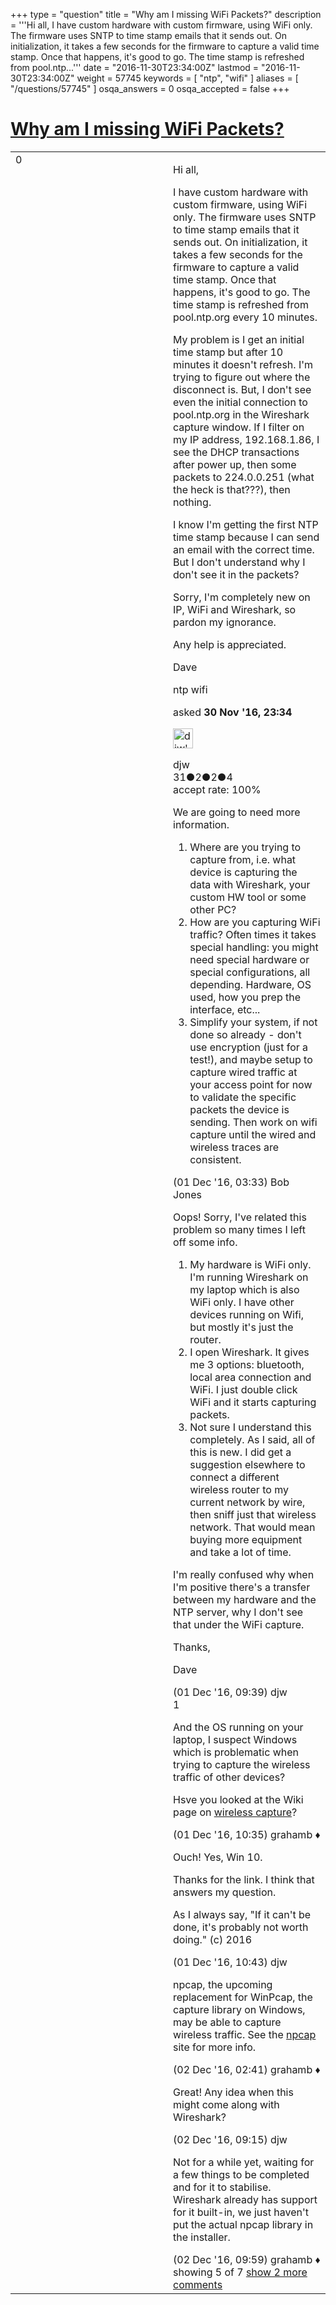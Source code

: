 +++
type = "question"
title = "Why am I missing WiFi Packets?"
description = '''Hi all, I have custom hardware with custom firmware, using WiFi only. The firmware uses SNTP to time stamp emails that it sends out. On initialization, it takes a few seconds for the firmware to capture a valid time stamp. Once that happens, it&#x27;s good to go. The time stamp is refreshed from pool.ntp...'''
date = "2016-11-30T23:34:00Z"
lastmod = "2016-11-30T23:34:00Z"
weight = 57745
keywords = [ "ntp", "wifi" ]
aliases = [ "/questions/57745" ]
osqa_answers = 0
osqa_accepted = false
+++

<div class="headNormal">

# [Why am I missing WiFi Packets?](/questions/57745/why-am-i-missing-wifi-packets)

</div>

<div id="main-body">

<div id="askform">

<table id="question-table" style="width:100%;"><colgroup><col style="width: 50%" /><col style="width: 50%" /></colgroup><tbody><tr class="odd"><td style="width: 30px; vertical-align: top"><div class="vote-buttons"><div id="post-57745-score" class="post-score" title="current number of votes">0</div><div id="favorite-count" class="favorite-count"></div></div></td><td><div id="item-right"><div class="question-body"><p>Hi all,</p><p>I have custom hardware with custom firmware, using WiFi only. The firmware uses SNTP to time stamp emails that it sends out. On initialization, it takes a few seconds for the firmware to capture a valid time stamp. Once that happens, it's good to go. The time stamp is refreshed from pool.ntp.org every 10 minutes.</p><p>My problem is I get an initial time stamp but after 10 minutes it doesn't refresh. I'm trying to figure out where the disconnect is. But, I don't see even the initial connection to pool.ntp.org in the Wireshark capture window. If I filter on my IP address, 192.168.1.86, I see the DHCP transactions after power up, then some packets to 224.0.0.251 (what the heck is that???), then nothing.</p><p>I know I'm getting the first NTP time stamp because I can send an email with the correct time. But I don't understand why I don't see it in the packets?</p><p>Sorry, I'm completely new on IP, WiFi and Wireshark, so pardon my ignorance.</p><p>Any help is appreciated.</p><p>Dave</p></div><div id="question-tags" class="tags-container tags">ntp wifi</div><div id="question-controls" class="post-controls"></div><div class="post-update-info-container"><div class="post-update-info post-update-info-user"><p>asked <strong>30 Nov '16, 23:34</strong></p><img src="https://secure.gravatar.com/avatar/9b50f067a8dd279d975863e3d08e20d6?s=32&amp;d=identicon&amp;r=g" class="gravatar" width="32" height="32" alt="djw&#39;s gravatar image" /><p>djw<br />
<span class="score" title="31 reputation points">31</span><span title="2 badges"><span class="badge1">●</span><span class="badgecount">2</span></span><span title="2 badges"><span class="silver">●</span><span class="badgecount">2</span></span><span title="4 badges"><span class="bronze">●</span><span class="badgecount">4</span></span><br />
<span class="accept_rate" title="Rate of the user&#39;s accepted answers">accept rate:</span> <span title="djw has one accepted answer">100%</span></p></div></div><div id="comments-container-57745" class="comments-container"><span id="57751"></span><div id="comment-57751" class="comment"><div id="post-57751-score" class="comment-score"></div><div class="comment-text"><p>We are going to need more information.</p><ol><li>Where are you trying to capture from, i.e. what device is capturing the data with Wireshark, your custom HW tool or some other PC?</li><li>How are you capturing WiFi traffic? Often times it takes special handling: you might need special hardware or special configurations, all depending. Hardware, OS used, how you prep the interface, etc...</li><li>Simplify your system, if not done so already - don't use encryption (just for a test!), and maybe setup to capture wired traffic at your access point for now to validate the specific packets the device is sending. Then work on wifi capture until the wired and wireless traces are consistent.</li></ol></div><div id="comment-57751-info" class="comment-info"><span class="comment-age">(01 Dec '16, 03:33)</span> Bob Jones</div></div><span id="57763"></span><div id="comment-57763" class="comment"><div id="post-57763-score" class="comment-score"></div><div class="comment-text"><p>Oops! Sorry, I've related this problem so many times I left off some info.</p><ol><li>My hardware is WiFi only. I'm running Wireshark on my laptop which is also WiFi only. I have other devices running on Wifi, but mostly it's just the router.</li><li>I open Wireshark. It gives me 3 options: bluetooth, local area connection and WiFi. I just double click WiFi and it starts capturing packets.</li><li>Not sure I understand this completely. As I said, all of this is new. I did get a suggestion elsewhere to connect a different wireless router to my current network by wire, then sniff just that wireless network. That would mean buying more equipment and take a lot of time.</li></ol><p>I'm really confused why when I'm positive there's a transfer between my hardware and the NTP server, why I don't see that under the WiFi capture.</p><p>Thanks,</p><p>Dave</p></div><div id="comment-57763-info" class="comment-info"><span class="comment-age">(01 Dec '16, 09:39)</span> djw</div></div><span id="57764"></span><div id="comment-57764" class="comment"><div id="post-57764-score" class="comment-score">1</div><div class="comment-text"><p>And the OS running on your laptop, I suspect Windows which is problematic when trying to capture the wireless traffic of other devices?</p><p>Hsve you looked at the Wiki page on <a href="https://wiki.wireshark.org/CaptureSetup/WLAN">wireless capture</a>?</p></div><div id="comment-57764-info" class="comment-info"><span class="comment-age">(01 Dec '16, 10:35)</span> grahamb ♦</div></div><span id="57765"></span><div id="comment-57765" class="comment"><div id="post-57765-score" class="comment-score"></div><div class="comment-text"><p>Ouch! Yes, Win 10.</p><p>Thanks for the link. I think that answers my question.</p><p>As I always say, "If it can't be done, it's probably not worth doing." (c) 2016</p></div><div id="comment-57765-info" class="comment-info"><span class="comment-age">(01 Dec '16, 10:43)</span> djw</div></div><span id="57781"></span><div id="comment-57781" class="comment"><div id="post-57781-score" class="comment-score"></div><div class="comment-text"><p>npcap, the upcoming replacement for WinPcap, the capture library on Windows, may be able to capture wireless traffic. See the <a href="https://github.com/nmap/npcap">npcap</a> site for more info.</p></div><div id="comment-57781-info" class="comment-info"><span class="comment-age">(02 Dec '16, 02:41)</span> grahamb ♦</div></div><span id="57792"></span><div id="comment-57792" class="comment not_top_scorer"><div id="post-57792-score" class="comment-score"></div><div class="comment-text"><p>Great! Any idea when this might come along with Wireshark?</p></div><div id="comment-57792-info" class="comment-info"><span class="comment-age">(02 Dec '16, 09:15)</span> djw</div></div><span id="57795"></span><div id="comment-57795" class="comment not_top_scorer"><div id="post-57795-score" class="comment-score"></div><div class="comment-text"><p>Not for a while yet, waiting for a few things to be completed and for it to stabilise. Wireshark already has support for it built-in, we just haven't put the actual npcap library in the installer.</p></div><div id="comment-57795-info" class="comment-info"><span class="comment-age">(02 Dec '16, 09:59)</span> grahamb ♦</div></div></div><div id="comment-tools-57745" class="comment-tools"><span class="comments-showing"> showing 5 of 7 </span> <a href="#" class="show-all-comments-link">show 2 more comments</a></div><div class="clear"></div><div id="comment-57745-form-container" class="comment-form-container"></div><div class="clear"></div></div></td></tr></tbody></table>

</div>

</div>

